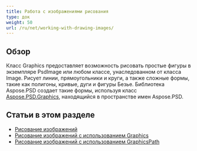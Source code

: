 ```yaml
---
title: Работа с изображениями рисования
type: док
weight: 50
url: /ru/net/working-with-drawing-images/
---
```



## **Обзор**
Класс Graphics предоставляет возможность рисовать простые фигуры в экземпляре PsdImage или любом классе, унаследованном от класса Image. Рисует линии, прямоугольники и круги, а также сложные формы, такие как полигоны, кривые, дуги и фигуры Безье. Библиотека Aspose.PSD создает такие формы, используя класс [Aspose.PSD.Graphics](https://reference.aspose.com/psd/net/aspose.psd/graphics), находящийся в пространстве имен Aspose.PSD.


## **Статьи в этом разделе**
- [Рисование изображений](/ru/psd/net/drawing-images/)
- [Рисование изображений с использованием Graphics](/ru/psd/net/drawing-images-using-graphics/)
- [Рисование изображений с использованием GraphicsPath](/ru/psd/net/drawing-images-using-graphicspath/)
